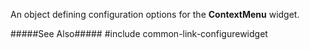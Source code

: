 
<!--shortDescription-->
An object defining configuration options for the **ContextMenu** widget.
<!--/shortDescription-->

<!--fullDescription-->
#####See Also#####
#include common-link-configurewidget
<!--/fullDescription-->